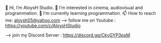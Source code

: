 👋 Hi, I’m AloysH Studio.
👀 I’m interested in cinema, audiovisual and programmation.
🌱 I’m currently learning programmation.
📫 How to reach me: aloysh05@yahoo.com
--> follow me on Youtube : https://youtube.com/c/AloysHStudio

--> join my Discord Server : https://discord.gg/CkyGYP3psM
